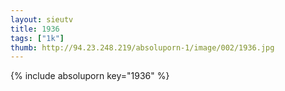 ```yaml
--- 
layout: sieutv
title: 1936
tags: ["1k"]
thumb: http://94.23.248.219/absoluporn-1/image/002/1936.jpg
---
```

{% include absoluporn key="1936" %} 
